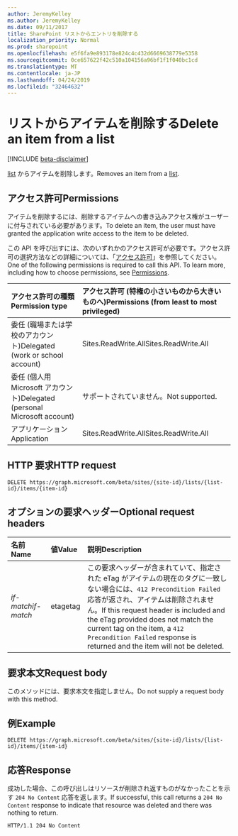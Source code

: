 ```yaml
---
author: JeremyKelley
ms.author: JeremyKelley
ms.date: 09/11/2017
title: SharePoint リストからエントリを削除する
localization_priority: Normal
ms.prod: sharepoint
ms.openlocfilehash: e5f6fa9e893178e824c4c432d6669638779e5358
ms.sourcegitcommit: 0ce657622f42c510a104156a96bf1f1f040bc1cd
ms.translationtype: MT
ms.contentlocale: ja-JP
ms.lasthandoff: 04/24/2019
ms.locfileid: "32464632"
---
```

# <a name="delete-an-item-from-a-list"></a><span data-ttu-id="2ff76-102">リストからアイテムを削除する</span><span class="sxs-lookup"><span data-stu-id="2ff76-102">Delete an item from a list</span></span>

[!INCLUDE [beta-disclaimer](../../includes/beta-disclaimer.md)]

<span data-ttu-id="2ff76-103">[list][] からアイテムを削除します。</span><span class="sxs-lookup"><span data-stu-id="2ff76-103">Removes an item from a [list][].</span></span>

[リスト]: ../resources/list.md
[list]: ../resources/list.md

## <a name="permissions"></a><span data-ttu-id="2ff76-105">アクセス許可</span><span class="sxs-lookup"><span data-stu-id="2ff76-105">Permissions</span></span>

<span data-ttu-id="2ff76-106">アイテムを削除するには、削除するアイテムへの書き込みアクセス権がユーザーに付与されている必要があります。</span><span class="sxs-lookup"><span data-stu-id="2ff76-106">To delete an item, the user must have granted the application write access to the item to be deleted.</span></span>

<span data-ttu-id="2ff76-p101">この API を呼び出すには、次のいずれかのアクセス許可が必要です。アクセス許可の選択方法などの詳細については、「[アクセス許可](/graph/permissions-reference)」を参照してください。</span><span class="sxs-lookup"><span data-stu-id="2ff76-p101">One of the following permissions is required to call this API. To learn more, including how to choose permissions, see [Permissions](/graph/permissions-reference).</span></span>

|<span data-ttu-id="2ff76-109">アクセス許可の種類</span><span class="sxs-lookup"><span data-stu-id="2ff76-109">Permission type</span></span>      | <span data-ttu-id="2ff76-110">アクセス許可 (特権の小さいものから大きいものへ)</span><span class="sxs-lookup"><span data-stu-id="2ff76-110">Permissions (from least to most privileged)</span></span>              |
|:--------------------|:---------------------------------------------------------|
|<span data-ttu-id="2ff76-111">委任 (職場または学校のアカウント)</span><span class="sxs-lookup"><span data-stu-id="2ff76-111">Delegated (work or school account)</span></span> | <span data-ttu-id="2ff76-112">Sites.ReadWrite.All</span><span class="sxs-lookup"><span data-stu-id="2ff76-112">Sites.ReadWrite.All</span></span>    |
|<span data-ttu-id="2ff76-113">委任 (個人用 Microsoft アカウント)</span><span class="sxs-lookup"><span data-stu-id="2ff76-113">Delegated (personal Microsoft account)</span></span> | <span data-ttu-id="2ff76-114">サポートされていません。</span><span class="sxs-lookup"><span data-stu-id="2ff76-114">Not supported.</span></span>    |
|<span data-ttu-id="2ff76-115">アプリケーション</span><span class="sxs-lookup"><span data-stu-id="2ff76-115">Application</span></span> | <span data-ttu-id="2ff76-116">Sites.ReadWrite.All</span><span class="sxs-lookup"><span data-stu-id="2ff76-116">Sites.ReadWrite.All</span></span> |

## <a name="http-request"></a><span data-ttu-id="2ff76-117">HTTP 要求</span><span class="sxs-lookup"><span data-stu-id="2ff76-117">HTTP request</span></span>

<!-- { "blockType": "ignored" } -->

```http
DELETE https://graph.microsoft.com/beta/sites/{site-id}/lists/{list-id}/items/{item-id}
```

## <a name="optional-request-headers"></a><span data-ttu-id="2ff76-118">オプションの要求ヘッダー</span><span class="sxs-lookup"><span data-stu-id="2ff76-118">Optional request headers</span></span>

| <span data-ttu-id="2ff76-119">名前</span><span class="sxs-lookup"><span data-stu-id="2ff76-119">Name</span></span>       | <span data-ttu-id="2ff76-120">値</span><span class="sxs-lookup"><span data-stu-id="2ff76-120">Value</span></span> | <span data-ttu-id="2ff76-121">説明</span><span class="sxs-lookup"><span data-stu-id="2ff76-121">Description</span></span>
|:-----------|:------|:--------------------------------------------------------
| <span data-ttu-id="2ff76-122">_if-match_</span><span class="sxs-lookup"><span data-stu-id="2ff76-122">_if-match_</span></span> | <span data-ttu-id="2ff76-123">etag</span><span class="sxs-lookup"><span data-stu-id="2ff76-123">etag</span></span>  | <span data-ttu-id="2ff76-124">この要求ヘッダーが含まれていて、指定された eTag がアイテムの現在のタグに一致しない場合には、`412 Precondition Failed` 応答が返され、アイテムは削除されません。</span><span class="sxs-lookup"><span data-stu-id="2ff76-124">If this request header is included and the eTag provided does not match the current tag on the item, a `412 Precondition Failed` response is returned and the item will not be deleted.</span></span>

## <a name="request-body"></a><span data-ttu-id="2ff76-125">要求本文</span><span class="sxs-lookup"><span data-stu-id="2ff76-125">Request body</span></span>

<span data-ttu-id="2ff76-126">このメソッドには、要求本文を指定しません。</span><span class="sxs-lookup"><span data-stu-id="2ff76-126">Do not supply a request body with this method.</span></span>

## <a name="example"></a><span data-ttu-id="2ff76-127">例</span><span class="sxs-lookup"><span data-stu-id="2ff76-127">Example</span></span>

<!-- { "blockType": "request", "name": "delete-item", "scopes": "files.readwrite" } -->

```http
DELETE https://graph.microsoft.com/beta/sites/{site-id}/lists/{list-id}/items/{item-id}
```

## <a name="response"></a><span data-ttu-id="2ff76-128">応答</span><span class="sxs-lookup"><span data-stu-id="2ff76-128">Response</span></span>

<span data-ttu-id="2ff76-129">成功した場合、この呼び出しはリソースが削除され返すものがなかったことを示す `204 No Content` 応答を返します。</span><span class="sxs-lookup"><span data-stu-id="2ff76-129">If successful, this call returns a `204 No Content` response to indicate that resource was deleted and there was nothing to return.</span></span>

<!-- { "blockType": "response" } -->

```http
HTTP/1.1 204 No Content
```

<!--
{
  "type": "#page.annotation",
  "description": "",
  "keywords": "",
  "section": "documentation",
  "tocPath": "ListItem/Delete",
  "suppressions": [
    "Error: /api-reference/beta/api/listitem-delete.md:\r\n      Exception processing links.\r\n    System.ArgumentException: Link Definition was null. Link text: !INCLUDE [beta-disclaimer](../../includes/beta-disclaimer.md)\r\n      at ApiDoctor.Validation.DocFile.get_LinkDestinations()\r\n      at ApiDoctor.Validation.DocSet.ValidateLinks(Boolean includeWarnings, String[] relativePathForFiles, IssueLogger issues, Boolean requireFilenameCaseMatch, Boolean printOrphanedFiles)"
  ]
}
-->
